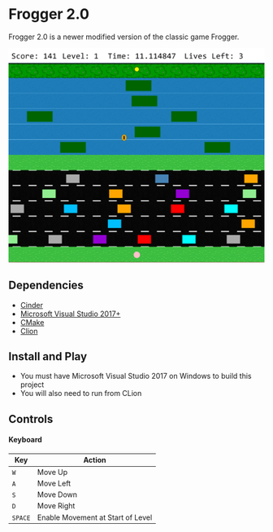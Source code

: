 # Frogger 2.0
Frogger 2.0 is a newer modified version of the classic game Frogger.

![Game Preview](./assets/game_preview.PNG)

## Dependencies

* [Cinder](https://libcinder.org/)
* [Microsoft Visual Studio 2017+](https://visualstudio.microsoft.com/)
* [CMake](https://cmake.org/)
* [Clion](https://www.jetbrains.com/clion/features/?gclid=Cj0KCQjwp86EBhD7ARIsAFkgakjrhP8EbaJBqpgsvF2C-3rDhu9bzbdrkQim510hLlYGH_8IAuOK2tIaAoiwEALw_wcB&gclsrc=aw.ds)

## Install and Play

* You must have Microsoft Visual Studio 2017 on Windows to build this project
* You will also need to run from CLion

## Controls

#### Keyboard

| Key       | Action                              |
|---------- |-------------------------------------|
| `W`       | Move Up                             |
| `A`       | Move Left                           |
| `S`       | Move Down                           |
| `D`       | Move Right                          |
| `SPACE`   | Enable Movement at Start of Level   |
